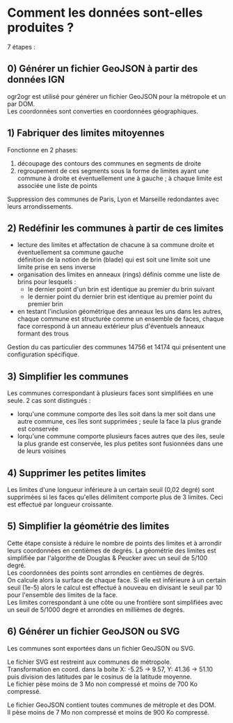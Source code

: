 # Comment les données sont-elles produites ?

7 étapes :

## 0) Générer un fichier GeoJSON à partir des données IGN
ogr2ogr est utilisé pour générer un fichier GeoJSON pour la métropole et un par DOM.    
Les coordonnées sont converties en coordonnées géographiques.    

## 1) Fabriquer des limites mitoyennes
Fonctionne en 2 phases:
1. découpage des contours des communes en segments de droite
2. regroupement de ces segments sous la forme de limites ayant une commune à droite et éventuellement une à gauche ;
   à chaque limite est associée une liste de points
   
Suppression des communes de Paris, Lyon et Marseille redondantes avec leurs arrondissements.

## 2) Redéfinir les communes à partir de ces limites
- lecture des limites et affectation de chacune à sa commune droite et éventuellement sa commune gauche    
  définition de la notion de brin (blade) qui est soit une limite soit une limite prise en sens inverse
- organisation des limites en anneaux (rings) définis comme une liste de brins pour lesquels :
  - le dernier point d'un brin est identique au premier du brin suivant
  - le dernier point du dernier brin est identique au premier point du premier brin
- en testant l'inclusion géométrique des anneaux les uns dans les autres,
  chaque commune est structurée comme un ensemble de faces, chaque face correspond à un anneau extérieur plus
  d'éventuels anneaux formant des trous

Gestion du cas particulier des communes 14756 et 14174 qui présentent une configuration spécifique.

## 3) Simplifier les communes
Les communes correspondant à plusieurs faces sont simplifiées en une seule.
2 cas sont distingués :
- lorqu'une commune comporte des îles soit dans la mer soit dans une autre commune, ces îles sont supprimées ;
  seule la face la plus grande est conservée
- lorqu'une commune comporte plusieurs faces autres que des iles, seule la plus grande est conservée,
  les plus petites sont fusionnées dans une de leurs voisines

## 4) Supprimer les petites limites
Les limites d'une longueur inférieure à un certain seuil (0,02 degré) sont supprimées si les faces qu'elles
délimitent comporte plus de 3 limites. Ceci est effectué par longueur croissante.

## 5) Simplifier la géométrie des limites
Cette étape consiste à réduire le nombre de points des limites et à arrondir leurs coordonnées en centièmes de degrés.
La géométrie des limites est simplifiée par l'algorithe de Douglas & Peucker avec un seuil de 5/100 degré.    
Les coordonnées des points sont arrondies en centièmes de degrés.    
On calcule alors la surface de chaque face. Si elle est inférieure à un certain seuil (1e-5) alors le calcul
est effectué à nouveau en divisant le seuil par 10 pour l'ensemble des limites de la face.    
Les limites correspondant à une côte ou une frontière sont simplifiées avec un seuil de 5/1000 degré et arrondies en millièmes de degrés.

## 6) Générer un fichier GeoJSON ou SVG
Les communes sont exportées dans un fichier GeoJSON ou SVG.

Le fichier SVG est restreint aux communes de métropole.  
Transformation en coord. dans la boite X: -5.25 -> 9.57, Y: 41.36 -> 51.10  
puis division des latitudes par le cosinus de la latitude moyenne.  
Le fichier pèse moins de 3 Mo non compressé et moins de 700 Ko compressé.  

Le fichier GeoJSON contient toutes communes de métrople et des DOM.    
Il pèse moins de 7 Mo non compressé et moins de 900 Ko compressé.

